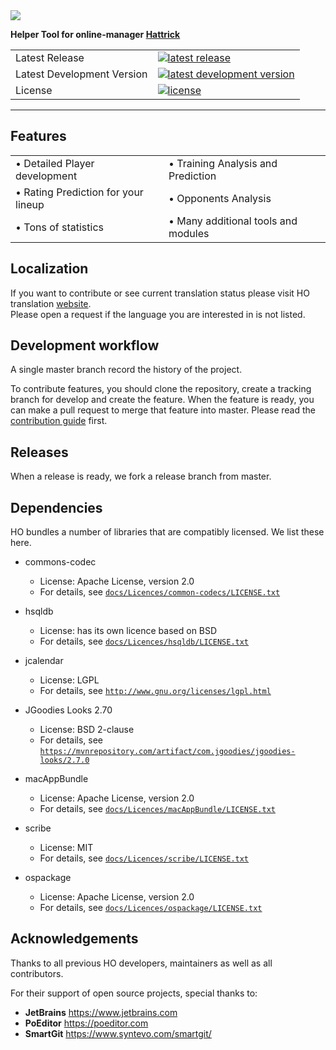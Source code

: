 
<div align="left">
  <img src="https://cdn.jsdelivr.net/gh/akasolace/ho@master/src/main/resources/ho_logo.png">
</div>

**Helper Tool for online-manager [Hattrick](http://www.hattrick.org)**
<table>
<tr>
  <td>Latest Release</td>
  <td>
    <a href="https://github.com/akasolace/HO/releases/tag/1.436">
    <img src="https://img.shields.io/badge/HO-1.436-brightgreen.svg" alt="latest release" />
    </a>
  </td>
</tr>
<tr>
  <td>Latest Development Version</td>
  <td>
    <a href="https://github.com/akasolace/HO/releases/tag/dev">
    <img src="https://img.shields.io/badge/HO-DEV-red.svg" alt="latest development version" />
    </a>
  </td>
</tr>
<tr>
  <td>License</td>
  <td>
    <a href="https://github.com/akasolace/HO/blob/1.435/LICENSE">
    <img src="https://img.shields.io/badge/licence-LGPL%203.0-lightgrey.svg" alt="license" />
    </a>
</td>
</tr>
</table>

-----------------

## Features

<table border="0">
 <tr>
    <td>&bull; Detailed Player development</td>
    <td>&bull; Training Analysis and Prediction</td>
 </tr>
 <tr>
    <td>&bull; Rating Prediction for your lineup</td>
    <td>&bull; Opponents Analysis</td>
 </tr>
 <tr>
    <td>&bull; Tons of statistics</td>
    <td>&bull; Many additional tools and modules</td>
 </tr>
</table>


## Localization

If you want to contribute or see current translation status please visit HO translation [website](https://poeditor.com/join/project/jCaWGL1JCl).   
Please open a request if the language you are interested in is not listed.

## Development workflow

A single master branch record the history of the project.

To contribute features, you should clone the repository, create a tracking branch for develop and create the feature.
When the feature is ready, you can make a pull request to merge that feature into master. 
Please read the [contribution guide](contributing.md) first.


## Releases

When a release is ready, we fork a release branch from master. 


## Dependencies

HO bundles a number of libraries that are compatibly licensed.  We list
these here.

* commons-codec
  * License: Apache License, version 2.0
  * For details, see [``docs/Licences/common-codecs/LICENSE.txt``](Licences/common-codecs/LICENSE.txt)

* hsqldb
  * License: has its own licence based on BSD
  * For details, see [``docs/Licences/hsqldb/LICENSE.txt``](Licences/hsqldb/LICENSE.txt)
  
* jcalendar
  * License: LGPL
  * For details, see [``http://www.gnu.org/licenses/lgpl.html``](http://www.gnu.org/licenses/lgpl.html)
  
* JGoodies Looks 2.70
  * License: BSD 2-clause
  * For details, see [``https://mvnrepository.com/artifact/com.jgoodies/jgoodies-looks/2.7.0``](https://mvnrepository.com/artifact/com.jgoodies/jgoodies-looks/2.7.0)
  
* macAppBundle
  * License: Apache License, version 2.0
  * For details, see [``docs/Licences/macAppBundle/LICENSE.txt``](Licences/macAppBundle/LICENSE.txt)

* scribe
  * License: MIT
  * For details, see [``docs/Licences/scribe/LICENSE.txt``](Licences/scribe/LICENSE.txt)
  
* ospackage
  * License: Apache License, version 2.0
  * For details, see [``docs/Licences/ospackage/LICENSE.txt``](Licences/ospackage/LICENSE.txt)

## Acknowledgements

Thanks to all previous HO developers, maintainers as well as all contributors. 

For their support of open source projects, special thanks to:
- **JetBrains** https://www.jetbrains.com
- **PoEditor**  https://poeditor.com
- **SmartGit**  https://www.syntevo.com/smartgit/
